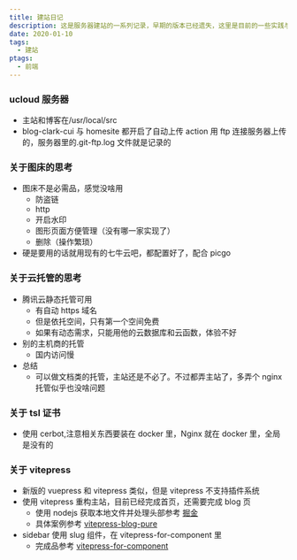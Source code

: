 ```yaml
---
title: 建站日记
description: 这是服务器建站的一系列记录，早期的版本已经遗失，这里是目前的一些实践与想法
date: 2020-01-10
tags:
  - 建站
ptags:
  - 前端
---
```


### ucloud 服务器

- 主站和博客在/usr/local/src
- blog-clark-cui 与 homesite 都开启了自动上传 action 用 ftp 连接服务器上传的，服务器里的.git-ftp.log 文件就是记录的

### 关于图床的思考

- 图床不是必需品，感觉没啥用
  - 防盗链
  - http
  - 开启水印
  - 图形页面方便管理（没有哪一家实现了）
  - 删除（操作繁琐）
- 硬是要用的话就用现有的七牛云吧，都配置好了，配合 picgo

### 关于云托管的思考

- 腾讯云静态托管可用
  - 有自动 https 域名
  - 但是依托空间，只有第一个空间免费
  - 如果有动态需求，只能用他的云数据库和云函数，体验不好
- 别的主机商的托管
  - 国内访问慢
- 总结
  - 可以做文档类的托管，主站还是不必了。不过都弄主站了，多弄个 nginx 托管似乎也没啥问题

### 关于 tsl 证书

- 使用 cerbot,注意相关东西要装在 docker 里，Nginx 就在 docker 里，全局是没有的

### 关于 vitepress

- 新版的 vuepress 和 vitepress 类似，但是 vitepress 不支持插件系统
- 使用 vitepress 重构主站，目前已经完成首页，还需要完成 blog 页
  - 使用 nodejs 获取本地文件并处理头部参考 [掘金](https://juejin.cn/post/6896382276389732359)
  - 具体案例参考 [vitepress-blog-pure](https://github.com/airene/vitepress-blog-pure)
- sidebar 使用 slug 组件，在 vitepress-for-component 里
  - 完成品参考 [vitepress-for-component](https://github.com/dewfall123/vitepress-for-component)
